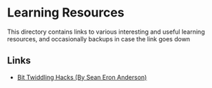 # Learning Resources

This directory contains links to various interesting and useful learning
resources, and occasionally backups in case the link goes down

## Links

* [Bit Twiddling Hacks (By Sean Eron Anderson)](https://graphics.stanford.edu/~seander/bithacks.html)
